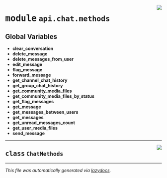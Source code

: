 <!-- markdownlint-disable -->

<a href="https://github.com/switchcollab/Switch-Bots-Python-Library/tree/main/src/switch/api/chat/methods/__init__.py#L0"><img align="right" src="https://img.shields.io/badge/-source-cccccc?style=flat-square"/></a>

# <kbd>module</kbd> `api.chat.methods`




**Global Variables**
---------------
- **clear_conversation**
- **delete_message**
- **delete_messages_from_user**
- **edit_message**
- **flag_message**
- **forward_message**
- **get_channel_chat_history**
- **get_group_chat_history**
- **get_community_media_files**
- **get_community_media_files_by_status**
- **get_flag_messages**
- **get_message**
- **get_messages_between_users**
- **get_messages**
- **get_unread_messages_count**
- **get_user_media_files**
- **send_message**


---

<a href="https://github.com/switchcollab/Switch-Bots-Python-Library/tree/main/src/switch/api/chat/methods/__init__.py#L21"><img align="right" src="https://img.shields.io/badge/-source-cccccc?style=flat-square"/></a>

## <kbd>class</kbd> `ChatMethods`










---

_This file was automatically generated via [lazydocs](https://github.com/ml-tooling/lazydocs)._
